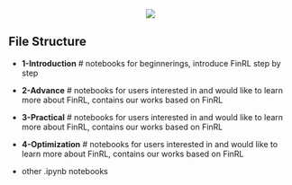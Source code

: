 <div align="center">
<img align="center" src=https://github.com/AI4Finance-Foundation/FinRL/blob/master/figs/FinRL_Tutorials.png>
</div>

## File Structure

+ **1-Introduction**		# notebooks for beginnerings, introduce FinRL step by step
+ **2-Advance**  	# notebooks for users interested in and would like to learn more about FinRL, contains our works based on FinRL
+ **3-Practical**  	# notebooks for users interested in and would like to learn more about FinRL, contains our works based on FinRL
+ **4-Optimization** # notebooks for users interested in and would like to learn more about FinRL, contains our works based on FinRL

+ other .ipynb notebooks

